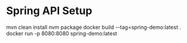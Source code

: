 # Spring API Setup

mvn clean install 
nvm package 
docker build --tag=spring-demo:latest . 
docker run -p 8080:8080 spring-demo:latest
